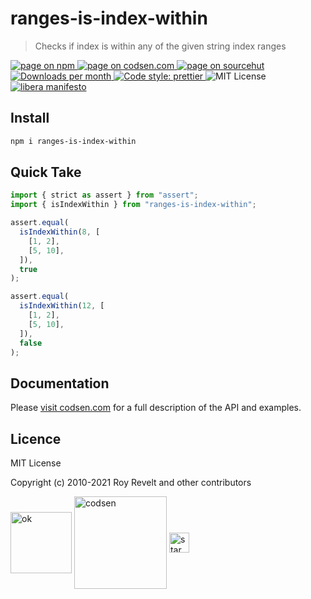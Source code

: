 # ranges-is-index-within

> Checks if index is within any of the given string index ranges

<div class="package-badges">
  <a href="https://www.npmjs.com/package/ranges-is-index-within" rel="nofollow noreferrer noopener">
    <img src="https://img.shields.io/badge/-npm-blue?style=flat-square" alt="page on npm">
  </a>
  <a href="https://codsen.com/os/ranges-is-index-within" rel="nofollow noreferrer noopener">
    <img src="https://img.shields.io/badge/-codsen-blue?style=flat-square" alt="page on codsen.com">
  </a>
  <a href="https://git.sr.ht/~royston/codsen/tree/master/packages/ranges-is-index-within" rel="nofollow noreferrer noopener">
    <img src="https://img.shields.io/badge/-sourcehut-blue?style=flat-square" alt="page on sourcehut">
  </a>
  <a href="https://npmcharts.com/compare/ranges-is-index-within?interval=30" rel="nofollow noreferrer noopener" target="_blank">
    <img src="https://img.shields.io/npm/dm/ranges-is-index-within.svg?style=flat-square" alt="Downloads per month">
  </a>
  <a href="https://prettier.io" rel="nofollow noreferrer noopener" target="_blank">
    <img src="https://img.shields.io/badge/code_style-prettier-brightgreen.svg?style=flat-square" alt="Code style: prettier">
  </a>
  <img src="https://img.shields.io/badge/licence-MIT-brightgreen.svg?style=flat-square" alt="MIT License">
  <a href="https://liberamanifesto.com" rel="nofollow noreferrer noopener" target="_blank">
    <img src="https://img.shields.io/badge/libera-manifesto-lightgrey.svg?style=flat-square" alt="libera manifesto">
  </a>
</div>

## Install

```bash
npm i ranges-is-index-within
```

## Quick Take

```js
import { strict as assert } from "assert";
import { isIndexWithin } from "ranges-is-index-within";

assert.equal(
  isIndexWithin(8, [
    [1, 2],
    [5, 10],
  ]),
  true
);

assert.equal(
  isIndexWithin(12, [
    [1, 2],
    [5, 10],
  ]),
  false
);
```

## Documentation

Please [visit codsen.com](https://codsen.com/os/ranges-is-index-within/) for a full description of the API and examples.

## Licence

MIT License

Copyright (c) 2010-2021 Roy Revelt and other contributors

<img src="https://codsen.com/images/png-codsen-ok.png" width="98" alt="ok" align="center"> <img src="https://codsen.com/images/png-codsen-1.png" width="148" alt="codsen" align="center"> <img src="https://codsen.com/images/png-codsen-star-small.png" width="32" alt="star" align="center">
